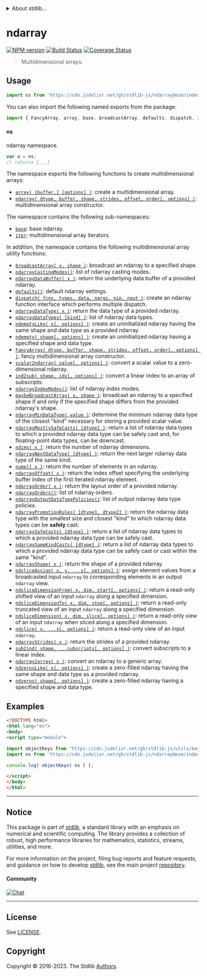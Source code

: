 <!--

@license Apache-2.0

Copyright (c) 2018 The Stdlib Authors.

Licensed under the Apache License, Version 2.0 (the "License");
you may not use this file except in compliance with the License.
You may obtain a copy of the License at

   http://www.apache.org/licenses/LICENSE-2.0

Unless required by applicable law or agreed to in writing, software
distributed under the License is distributed on an "AS IS" BASIS,
WITHOUT WARRANTIES OR CONDITIONS OF ANY KIND, either express or implied.
See the License for the specific language governing permissions and
limitations under the License.

-->


<details>
  <summary>
    About stdlib...
  </summary>
  <p>We believe in a future in which the web is a preferred environment for numerical computation. To help realize this future, we've built stdlib. stdlib is a standard library, with an emphasis on numerical and scientific computation, written in JavaScript (and C) for execution in browsers and in Node.js.</p>
  <p>The library is fully decomposable, being architected in such a way that you can swap out and mix and match APIs and functionality to cater to your exact preferences and use cases.</p>
  <p>When you use stdlib, you can be absolutely certain that you are using the most thorough, rigorous, well-written, studied, documented, tested, measured, and high-quality code out there.</p>
  <p>To join us in bringing numerical computing to the web, get started by checking us out on <a href="https://github.com/stdlib-js/stdlib">GitHub</a>, and please consider <a href="https://opencollective.com/stdlib">financially supporting stdlib</a>. We greatly appreciate your continued support!</p>
</details>

# ndarray

[![NPM version][npm-image]][npm-url] [![Build Status][test-image]][test-url] [![Coverage Status][coverage-image]][coverage-url] <!-- [![dependencies][dependencies-image]][dependencies-url] -->

> Multidimensional arrays.



<section class="usage">

## Usage

```javascript
import ns from 'https://cdn.jsdelivr.net/gh/stdlib-js/ndarray@esm/index.mjs';
```

You can also import the following named exports from the package:

```javascript
import { FancyArray, array, base, broadcastArray, defaults, dispatch, ind2sub, iter, maybeBroadcastArray, ndarray, ndarray2array, ndarrayCastingModes, ndarrayDataBuffer, ndarrayDataType, ndarrayDataTypes, ndarrayIndexModes, ndarrayMinDataType, ndarrayMostlySafeCasts, ndarrayNextDataType, ndarrayOffset, ndarrayOrder, ndarrayOrders, ndarrayOutputDataTypePolicies, ndarrayPromotionRules, ndarraySafeCasts, ndarraySameKindCasts, ndarrayShape, ndarrayStrides, ndempty, ndemptyLike, ndims, ndslice, ndsliceAssign, ndsliceDimension, ndsliceDimensionFrom, ndsliceDimensionTo, ndzeros, ndzerosLike, numel, scalar2ndarray, sub2ind } from 'https://cdn.jsdelivr.net/gh/stdlib-js/ndarray@esm/index.mjs';
```

#### ns

ndarray namespace.

```javascript
var o = ns;
// returns {...}
```

The namespace exports the following functions to create multidimensional arrays:

<!-- <toc pattern="+(array|ctor)"> -->

<div class="namespace-toc">

-   <span class="signature">[`array( [buffer,] [options] )`][@stdlib/ndarray/array]</span><span class="delimiter">: </span><span class="description">create a multidimensional array.</span>
-   <span class="signature">[`ndarray( dtype, buffer, shape, strides, offset, order[, options] )`][@stdlib/ndarray/ctor]</span><span class="delimiter">: </span><span class="description">multidimensional array constructor.</span>

</div>

<!-- </toc> -->

The namespace contains the following sub-namespaces:

<!-- <toc pattern="+(base|iter)"> -->

<div class="namespace-toc">

-   <span class="signature">[`base`][@stdlib/ndarray/base]</span><span class="delimiter">: </span><span class="description">base ndarray.</span>
-   <span class="signature">[`iter`][@stdlib/ndarray/iter]</span><span class="delimiter">: </span><span class="description">multidimensional array iterators.</span>

</div>

<!-- </toc> -->

In addition, the namespace contains the following multidimensional array utility functions:

<!-- <toc pattern="*" > -->

<div class="namespace-toc">

-   <span class="signature">[`broadcastArray( x, shape )`][@stdlib/ndarray/broadcast-array]</span><span class="delimiter">: </span><span class="description">broadcast an ndarray to a specified shape.</span>
-   <span class="signature">[`ndarrayCastingModes()`][@stdlib/ndarray/casting-modes]</span><span class="delimiter">: </span><span class="description">list of ndarray casting modes.</span>
-   <span class="signature">[`ndarrayDataBuffer( x )`][@stdlib/ndarray/data-buffer]</span><span class="delimiter">: </span><span class="description">return the underlying data buffer of a provided ndarray.</span>
-   <span class="signature">[`defaults()`][@stdlib/ndarray/defaults]</span><span class="delimiter">: </span><span class="description">default ndarray settings.</span>
-   <span class="signature">[`dispatch( fcns, types, data, nargs, nin, nout )`][@stdlib/ndarray/dispatch]</span><span class="delimiter">: </span><span class="description">create an ndarray function interface which performs multiple dispatch.</span>
-   <span class="signature">[`ndarrayDataType( x )`][@stdlib/ndarray/dtype]</span><span class="delimiter">: </span><span class="description">return the data type of a provided ndarray.</span>
-   <span class="signature">[`ndarrayDataTypes( [kind] )`][@stdlib/ndarray/dtypes]</span><span class="delimiter">: </span><span class="description">list of ndarray data types.</span>
-   <span class="signature">[`ndemptyLike( x[, options] )`][@stdlib/ndarray/empty-like]</span><span class="delimiter">: </span><span class="description">create an uninitialized ndarray having the same shape and data type as a provided ndarray.</span>
-   <span class="signature">[`ndempty( shape[, options] )`][@stdlib/ndarray/empty]</span><span class="delimiter">: </span><span class="description">create an uninitialized ndarray having a specified shape and data type.</span>
-   <span class="signature">[`FancyArray( dtype, buffer, shape, strides, offset, order[, options] )`][@stdlib/ndarray/fancy]</span><span class="delimiter">: </span><span class="description">fancy multidimensional array constructor.</span>
-   <span class="signature">[`scalar2ndarray( value[, options] )`][@stdlib/ndarray/from-scalar]</span><span class="delimiter">: </span><span class="description">convert a scalar value to a zero-dimensional ndarray.</span>
-   <span class="signature">[`ind2sub( shape, idx[, options] )`][@stdlib/ndarray/ind2sub]</span><span class="delimiter">: </span><span class="description">convert a linear index to an array of subscripts.</span>
-   <span class="signature">[`ndarrayIndexModes()`][@stdlib/ndarray/index-modes]</span><span class="delimiter">: </span><span class="description">list of ndarray index modes.</span>
-   <span class="signature">[`maybeBroadcastArray( x, shape )`][@stdlib/ndarray/maybe-broadcast-array]</span><span class="delimiter">: </span><span class="description">broadcast an ndarray to a specified shape if and only if the specified shape differs from the provided ndarray's shape.</span>
-   <span class="signature">[`ndarrayMinDataType( value )`][@stdlib/ndarray/min-dtype]</span><span class="delimiter">: </span><span class="description">determine the minimum ndarray data type of the closest "kind" necessary for storing a provided scalar value.</span>
-   <span class="signature">[`ndarrayMostlySafeCasts( [dtype] )`][@stdlib/ndarray/mostly-safe-casts]</span><span class="delimiter">: </span><span class="description">return a list of ndarray data types to which a provided ndarray data type can be safely cast and, for floating-point data types, can be downcast.</span>
-   <span class="signature">[`ndims( x )`][@stdlib/ndarray/ndims]</span><span class="delimiter">: </span><span class="description">return the number of ndarray dimensions.</span>
-   <span class="signature">[`ndarrayNextDataType( [dtype] )`][@stdlib/ndarray/next-dtype]</span><span class="delimiter">: </span><span class="description">return the next larger ndarray data type of the same kind.</span>
-   <span class="signature">[`numel( x )`][@stdlib/ndarray/numel]</span><span class="delimiter">: </span><span class="description">return the number of elements in an ndarray.</span>
-   <span class="signature">[`ndarrayOffset( x )`][@stdlib/ndarray/offset]</span><span class="delimiter">: </span><span class="description">return the index offset specifying the underlying buffer index of the first iterated ndarray element.</span>
-   <span class="signature">[`ndarrayOrder( x )`][@stdlib/ndarray/order]</span><span class="delimiter">: </span><span class="description">return the layout order of a provided ndarray.</span>
-   <span class="signature">[`ndarrayOrders()`][@stdlib/ndarray/orders]</span><span class="delimiter">: </span><span class="description">list of ndarray orders.</span>
-   <span class="signature">[`ndarrayOutputDataTypePolicies()`][@stdlib/ndarray/output-dtype-policies]</span><span class="delimiter">: </span><span class="description">list of output ndarray data type policies.</span>
-   <span class="signature">[`ndarrayPromotionRules( [dtype1, dtype2] )`][@stdlib/ndarray/promotion-rules]</span><span class="delimiter">: </span><span class="description">return the ndarray data type with the smallest size and closest "kind" to which ndarray data types can be **safely** cast.</span>
-   <span class="signature">[`ndarraySafeCasts( [dtype] )`][@stdlib/ndarray/safe-casts]</span><span class="delimiter">: </span><span class="description">return a list of ndarray data types to which a provided ndarray data type can be safely cast.</span>
-   <span class="signature">[`ndarraySameKindCasts( [dtype] )`][@stdlib/ndarray/same-kind-casts]</span><span class="delimiter">: </span><span class="description">return a list of ndarray data types to which a provided ndarray data type can be safely cast or cast within the same "kind".</span>
-   <span class="signature">[`ndarrayShape( x )`][@stdlib/ndarray/shape]</span><span class="delimiter">: </span><span class="description">return the shape of a provided ndarray.</span>
-   <span class="signature">[`ndsliceAssign( x, y, ...s[, options] )`][@stdlib/ndarray/slice-assign]</span><span class="delimiter">: </span><span class="description">assign element values from a broadcasted input `ndarray` to corresponding elements in an output `ndarray` view.</span>
-   <span class="signature">[`ndsliceDimensionFrom( x, dim, start[, options] )`][@stdlib/ndarray/slice-dimension-from]</span><span class="delimiter">: </span><span class="description">return a read-only shifted view of an input `ndarray` along a specified dimension.</span>
-   <span class="signature">[`ndsliceDimensionTo( x, dim, stop[, options] )`][@stdlib/ndarray/slice-dimension-to]</span><span class="delimiter">: </span><span class="description">return a read-only truncated view of an input `ndarray` along a specified dimension.</span>
-   <span class="signature">[`ndsliceDimension( x, dim, slice[, options] )`][@stdlib/ndarray/slice-dimension]</span><span class="delimiter">: </span><span class="description">return a read-only view of an input `ndarray` when sliced along a specified dimension.</span>
-   <span class="signature">[`ndslice( x, ...s[, options] )`][@stdlib/ndarray/slice]</span><span class="delimiter">: </span><span class="description">return a read-only view of an input `ndarray`.</span>
-   <span class="signature">[`ndarrayStrides( x )`][@stdlib/ndarray/strides]</span><span class="delimiter">: </span><span class="description">return the strides of a provided ndarray.</span>
-   <span class="signature">[`sub2ind( shape, ...subscripts[, options] )`][@stdlib/ndarray/sub2ind]</span><span class="delimiter">: </span><span class="description">convert subscripts to a linear index.</span>
-   <span class="signature">[`ndarray2array( x )`][@stdlib/ndarray/to-array]</span><span class="delimiter">: </span><span class="description">convert an ndarray to a generic array.</span>
-   <span class="signature">[`ndzerosLike( x[, options] )`][@stdlib/ndarray/zeros-like]</span><span class="delimiter">: </span><span class="description">create a zero-filled ndarray having the same shape and data type as a provided ndarray.</span>
-   <span class="signature">[`ndzeros( shape[, options] )`][@stdlib/ndarray/zeros]</span><span class="delimiter">: </span><span class="description">create a zero-filled ndarray having a specified shape and data type.</span>

</div>

<!-- </toc> -->

</section>

<!-- /.usage -->

<section class="examples">

## Examples

<!-- TODO: better examples -->

<!-- eslint no-undef: "error" -->

```html
<!DOCTYPE html>
<html lang="en">
<body>
<script type="module">

import objectKeys from 'https://cdn.jsdelivr.net/gh/stdlib-js/utils/keys@esm/index.mjs';
import ns from 'https://cdn.jsdelivr.net/gh/stdlib-js/ndarray@esm/index.mjs';

console.log( objectKeys( ns ) );

</script>
</body>
</html>
```

</section>

<!-- /.examples -->

<!-- Section for related `stdlib` packages. Do not manually edit this section, as it is automatically populated. -->

<section class="related">

</section>

<!-- /.related -->

<!-- Section for all links. Make sure to keep an empty line after the `section` element and another before the `/section` close. -->


<section class="main-repo" >

* * *

## Notice

This package is part of [stdlib][stdlib], a standard library with an emphasis on numerical and scientific computing. The library provides a collection of robust, high performance libraries for mathematics, statistics, streams, utilities, and more.

For more information on the project, filing bug reports and feature requests, and guidance on how to develop [stdlib][stdlib], see the main project [repository][stdlib].

#### Community

[![Chat][chat-image]][chat-url]

---

## License

See [LICENSE][stdlib-license].


## Copyright

Copyright &copy; 2016-2023. The Stdlib [Authors][stdlib-authors].

</section>

<!-- /.stdlib -->

<!-- Section for all links. Make sure to keep an empty line after the `section` element and another before the `/section` close. -->

<section class="links">

[npm-image]: http://img.shields.io/npm/v/@stdlib/ndarray.svg
[npm-url]: https://npmjs.org/package/@stdlib/ndarray

[test-image]: https://github.com/stdlib-js/ndarray/actions/workflows/test.yml/badge.svg?branch=v0.1.1
[test-url]: https://github.com/stdlib-js/ndarray/actions/workflows/test.yml?query=branch:v0.1.1

[coverage-image]: https://img.shields.io/codecov/c/github/stdlib-js/ndarray/main.svg
[coverage-url]: https://codecov.io/github/stdlib-js/ndarray?branch=main

<!--

[dependencies-image]: https://img.shields.io/david/stdlib-js/ndarray.svg
[dependencies-url]: https://david-dm.org/stdlib-js/ndarray/main

-->

[chat-image]: https://img.shields.io/gitter/room/stdlib-js/stdlib.svg
[chat-url]: https://app.gitter.im/#/room/#stdlib-js_stdlib:gitter.im

[stdlib]: https://github.com/stdlib-js/stdlib

[stdlib-authors]: https://github.com/stdlib-js/stdlib/graphs/contributors

[umd]: https://github.com/umdjs/umd
[es-module]: https://developer.mozilla.org/en-US/docs/Web/JavaScript/Guide/Modules

[deno-url]: https://github.com/stdlib-js/ndarray/tree/deno
[umd-url]: https://github.com/stdlib-js/ndarray/tree/umd
[esm-url]: https://github.com/stdlib-js/ndarray/tree/esm
[branches-url]: https://github.com/stdlib-js/ndarray/blob/main/branches.md

[stdlib-license]: https://raw.githubusercontent.com/stdlib-js/ndarray/main/LICENSE

<!-- <toc-links> -->

[@stdlib/ndarray/broadcast-array]: https://github.com/stdlib-js/ndarray/tree/main/broadcast-array

[@stdlib/ndarray/casting-modes]: https://github.com/stdlib-js/ndarray/tree/main/casting-modes

[@stdlib/ndarray/data-buffer]: https://github.com/stdlib-js/ndarray/tree/main/data-buffer

[@stdlib/ndarray/defaults]: https://github.com/stdlib-js/ndarray/tree/main/defaults

[@stdlib/ndarray/dispatch]: https://github.com/stdlib-js/ndarray/tree/main/dispatch

[@stdlib/ndarray/dtype]: https://github.com/stdlib-js/ndarray/tree/main/dtype

[@stdlib/ndarray/dtypes]: https://github.com/stdlib-js/ndarray/tree/main/dtypes

[@stdlib/ndarray/empty-like]: https://github.com/stdlib-js/ndarray/tree/main/empty-like

[@stdlib/ndarray/empty]: https://github.com/stdlib-js/ndarray/tree/main/empty

[@stdlib/ndarray/fancy]: https://github.com/stdlib-js/ndarray/tree/main/fancy

[@stdlib/ndarray/from-scalar]: https://github.com/stdlib-js/ndarray/tree/main/from-scalar

[@stdlib/ndarray/ind2sub]: https://github.com/stdlib-js/ndarray/tree/main/ind2sub

[@stdlib/ndarray/index-modes]: https://github.com/stdlib-js/ndarray/tree/main/index-modes

[@stdlib/ndarray/maybe-broadcast-array]: https://github.com/stdlib-js/ndarray/tree/main/maybe-broadcast-array

[@stdlib/ndarray/min-dtype]: https://github.com/stdlib-js/ndarray/tree/main/min-dtype

[@stdlib/ndarray/mostly-safe-casts]: https://github.com/stdlib-js/ndarray/tree/main/mostly-safe-casts

[@stdlib/ndarray/ndims]: https://github.com/stdlib-js/ndarray/tree/main/ndims

[@stdlib/ndarray/next-dtype]: https://github.com/stdlib-js/ndarray/tree/main/next-dtype

[@stdlib/ndarray/numel]: https://github.com/stdlib-js/ndarray/tree/main/numel

[@stdlib/ndarray/offset]: https://github.com/stdlib-js/ndarray/tree/main/offset

[@stdlib/ndarray/order]: https://github.com/stdlib-js/ndarray/tree/main/order

[@stdlib/ndarray/orders]: https://github.com/stdlib-js/ndarray/tree/main/orders

[@stdlib/ndarray/output-dtype-policies]: https://github.com/stdlib-js/ndarray/tree/main/output-dtype-policies

[@stdlib/ndarray/promotion-rules]: https://github.com/stdlib-js/ndarray/tree/main/promotion-rules

[@stdlib/ndarray/safe-casts]: https://github.com/stdlib-js/ndarray/tree/main/safe-casts

[@stdlib/ndarray/same-kind-casts]: https://github.com/stdlib-js/ndarray/tree/main/same-kind-casts

[@stdlib/ndarray/shape]: https://github.com/stdlib-js/ndarray/tree/main/shape

[@stdlib/ndarray/slice-assign]: https://github.com/stdlib-js/ndarray/tree/main/slice-assign

[@stdlib/ndarray/slice-dimension-from]: https://github.com/stdlib-js/ndarray/tree/main/slice-dimension-from

[@stdlib/ndarray/slice-dimension-to]: https://github.com/stdlib-js/ndarray/tree/main/slice-dimension-to

[@stdlib/ndarray/slice-dimension]: https://github.com/stdlib-js/ndarray/tree/main/slice-dimension

[@stdlib/ndarray/slice]: https://github.com/stdlib-js/ndarray/tree/main/slice

[@stdlib/ndarray/strides]: https://github.com/stdlib-js/ndarray/tree/main/strides

[@stdlib/ndarray/sub2ind]: https://github.com/stdlib-js/ndarray/tree/main/sub2ind

[@stdlib/ndarray/to-array]: https://github.com/stdlib-js/ndarray/tree/main/to-array

[@stdlib/ndarray/zeros-like]: https://github.com/stdlib-js/ndarray/tree/main/zeros-like

[@stdlib/ndarray/zeros]: https://github.com/stdlib-js/ndarray/tree/main/zeros

[@stdlib/ndarray/base]: https://github.com/stdlib-js/ndarray/tree/main/base

[@stdlib/ndarray/iter]: https://github.com/stdlib-js/ndarray/tree/main/iter

[@stdlib/ndarray/array]: https://github.com/stdlib-js/ndarray/tree/main/array

[@stdlib/ndarray/ctor]: https://github.com/stdlib-js/ndarray/tree/main/ctor

<!-- </toc-links> -->

</section>

<!-- /.links -->
